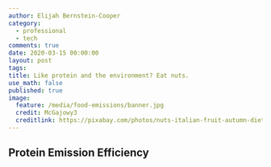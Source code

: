 ```yaml
---
author: Elijah Bernstein-Cooper
category:
  - professional
  - tech
comments: true
date: 2020-03-15 00:00:00
layout: post
tags:
title: Like protein and the environment? Eat nuts.
use_math: false
published: true
image:
  feature: /media/food-emissions/banner.jpg
  credit: McGajowy3
  creditlink: https://pixabay.com/photos/nuts-italian-fruit-autumn-diet-3718745/
---
```


<!--more-->

## Protein Emission Efficiency

<style>

.axis path,
.axis line {
  fill: none;
  stroke: #000;
  shape-rendering: crispEdges;
}

.bar {
  fill: steelblue;
}

.bar:hover {
  fill: brown;
}

.tooltip {
  position: absolute;
  width: 200px;
  height: 28px;
  pointer-events: none;
}

.svg-container {
    display: inline-block;
    position: relative;
    width: 100%;
    padding-bottom: 100%;
    vertical-align: top;
    overflow: hidden;
}
.svg-content {
    display: inline-block;
    position: absolute;
    top: 0;
    left: 0;
}
</style>

<div id="visualization" class="svg-container"></div>
<script src="https://d3js.org/d3.v4.min.js"></script>
<script src="/assets/js/food-emissions.js"></script>

